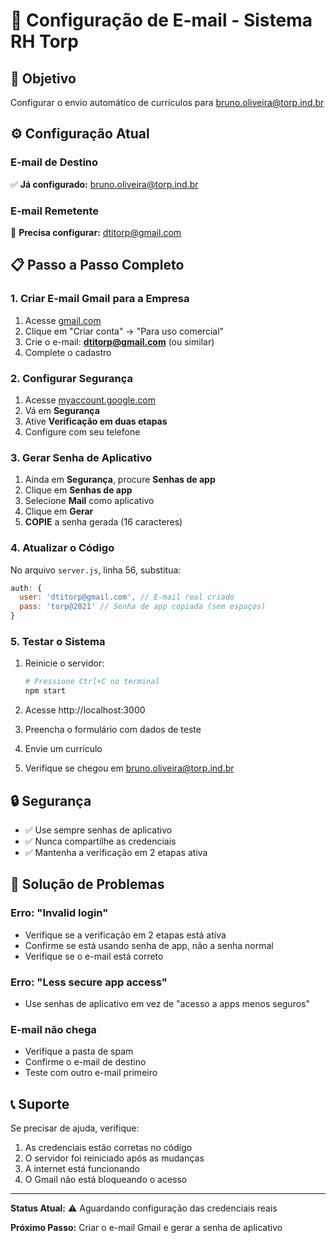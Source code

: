 # 📧 Configuração de E-mail - Sistema RH Torp

## 🎯 Objetivo
Configurar o envio automático de currículos para bruno.oliveira@torp.ind.br

## ⚙️ Configuração Atual

### E-mail de Destino
✅ **Já configurado:** bruno.oliveira@torp.ind.br

### E-mail Remetente
🔧 **Precisa configurar:** dtitorp@gmail.com

## 📋 Passo a Passo Completo

### 1. Criar E-mail Gmail para a Empresa

1. Acesse [gmail.com](https://gmail.com)
2. Clique em "Criar conta" → "Para uso comercial"
3. Crie o e-mail: **dtitorp@gmail.com** (ou similar)
4. Complete o cadastro

### 2. Configurar Segurança

1. Acesse [myaccount.google.com](https://myaccount.google.com)
2. Vá em **Segurança**
3. Ative **Verificação em duas etapas**
4. Configure com seu telefone

### 3. Gerar Senha de Aplicativo

1. Ainda em **Segurança**, procure **Senhas de app**
2. Clique em **Senhas de app**
3. Selecione **Mail** como aplicativo
4. Clique em **Gerar**
5. **COPIE** a senha gerada (16 caracteres)

### 4. Atualizar o Código

No arquivo `server.js`, linha 56, substitua:

```javascript
auth: {
  user: 'dtitorp@gmail.com', // E-mail real criado
  pass: 'torp@2021' // Senha de app copiada (sem espaços)
}
```

### 5. Testar o Sistema

1. Reinicie o servidor:
   ```bash
   # Pressione Ctrl+C no terminal
   npm start
   ```

2. Acesse http://localhost:3000
3. Preencha o formulário com dados de teste
4. Envie um currículo
5. Verifique se chegou em bruno.oliveira@torp.ind.br

## 🔒 Segurança

- ✅ Use sempre senhas de aplicativo
- ✅ Nunca compartilhe as credenciais
- ✅ Mantenha a verificação em 2 etapas ativa

## 🚨 Solução de Problemas

### Erro: "Invalid login"
- Verifique se a verificação em 2 etapas está ativa
- Confirme se está usando senha de app, não a senha normal
- Verifique se o e-mail está correto

### Erro: "Less secure app access"
- Use senhas de aplicativo em vez de "acesso a apps menos seguros"

### E-mail não chega
- Verifique a pasta de spam
- Confirme o e-mail de destino
- Teste com outro e-mail primeiro

## 📞 Suporte

Se precisar de ajuda, verifique:
1. As credenciais estão corretas no código
2. O servidor foi reiniciado após as mudanças
3. A internet está funcionando
4. O Gmail não está bloqueando o acesso

---

**Status Atual:** ⚠️ Aguardando configuração das credenciais reais

**Próximo Passo:** Criar o e-mail Gmail e gerar a senha de aplicativo